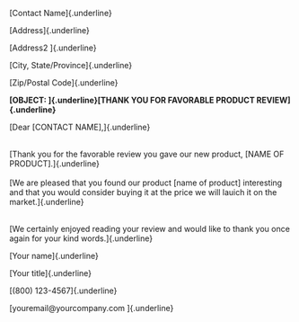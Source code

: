 [Contact Name]{.underline}

[Address]{.underline}

[Address2 ]{.underline}

[City, State/Province]{.underline}

[Zip/Postal Code]{.underline}

**[OBJECT: ]{.underline}[THANK YOU FOR FAVORABLE PRODUCT
REVIEW]{.underline}**

[Dear \[CONTACT NAME\],]{.underline}

\
[Thank you for the favorable review you gave our new product, \[NAME OF
PRODUCT\].]{.underline}\
\
[We are pleased that you found our product \[name of product\]
interesting and that you would consider buying it at the price we will
lauich it on the market.]{.underline}

\
[We certainly enjoyed reading your review and would like to thank you
once again for your kind words.]{.underline}

[Your name]{.underline}

[Your title]{.underline}

[(800) 123-4567]{.underline}

[youremail\@yourcompany.com ]{.underline}
